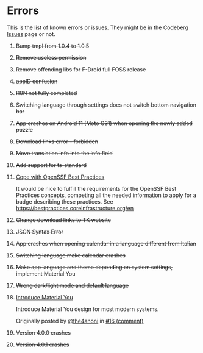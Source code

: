 <!--
© 2021-2022 Marco Bresciani

Copying and distribution of this file, with or without modification, are
permitted in any medium without royalty provided the copyright notice
and this notice are preserved.
This file is offered as-is, without any warranty.

SPDX-FileCopyrightText: 2021-2022 Marco Bresciani

SPDX-License-Identifier: FSFAP
-->
# Errors
This is the list of known errors or issues.
They might be in the Codeberg
[Issues](https://codeberg.org/marco.bresciani/TKCompanionApp/issues)
page or not.
1. ~~Bump tmpl from 1.0.4 to 1.0.5~~
2. ~~Remove useless permission~~
3. ~~Remove offending libs for F-Droid full FOSS release~~
4. ~~appID confusion~~
5. ~~I18N not fully completed~~
6. ~~Switching language through settings does not switch bottom navigation bar~~
7. ~~App crashes on Android 11 (Moto G31) when opening the newly added
   puzzle~~
8. ~~Download links error - forbidden~~
9. ~~Move translation info into the info field~~
10. ~~Add support for ts-standard~~
11. [Cope with OpenSSF Best Practices](https://codeberg.org/marco.bresciani/TKCompanionApp/issues/11)

    It would be nice to fulfill the requirements for the OpenSSF Best
    Practices concepts, competing all the needed information to apply
    for a badge describing these practices.
    See https://bestpractices.coreinfrastructure.org/en
12. ~~Change download links to TK website~~
13. ~~JSON Syntax Error~~
14. ~~App crashes when opening calendar in a language different from Italian~~
15. ~~Switching language make calendar crashes~~
16. ~~Make app language and theme depending on system settings, implement Material You~~
17. ~~Wrong dark/light mode and default language~~
18. [Introduce Material You](https://codeberg.org/marco.bresciani/TKCompanionApp/issues/18)

    Introduce Material You design for most modern systems.

    Originally posted by [@the4anoni](https://github.com/the4anoni) in
    [#16 (comment)](https://codeberg.org/marco.bresciani/TKCompanionApp/issues/16#issuecomment-687985)
19. ~~Version 4.0.0 crashes~~
20. ~~Version 4.0.1 crashes~~
